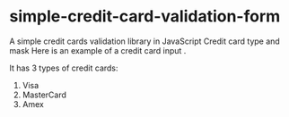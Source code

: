 # simple-credit-card-validation-form
A simple credit cards validation library in JavaScript
Credit card type and mask
Here is  an example of a credit card input .

It has 3 types of credit cards:
1. Visa
2. MasterCard
3. Amex

